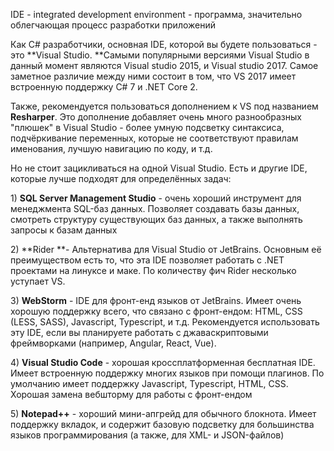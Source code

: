 IDE - integrated development environment - программа, значительно облегчающая процесс разработки приложений

  
Как C\# разработчики, основная IDE, которой вы будете пользоваться - это **Visual Studio. **Самыми популярными версиями Visual Studio в данный момент являются Visual studio 2015, и Visual studio 2017. Самое заметное различие между ними состоит в том, что VS 2017 имеет встроенную поддержку C\# 7 и .NET Core 2.

Также, рекомендуется пользоваться дополнением к VS под названием **Resharper**. Это дополнение добавляет очень много разнообразных "плюшек" в Visual Studio - более умную подсветку синтаксиса, подчёркивание переменных, которые не соответствуют правилам именования, лучшую навигацию по коду, и т.д.

Но не стоит зацикливаться на одной Visual Studio. Есть и другие IDE, которые лучше подходят для определённых задач:

1\) **SQL Server Management Studio** - очень хороший инструмент для менеджмента SQL-баз данных. Позволяет создавать базы данных, смотреть структуру существующих баз данных, а также выполнять запросы к базам данных

2\) **Rider **- Альтернатива для Visual Studio от JetBrains. Основным её преимуществом есть  то, что эта IDE позволяет работать с .NET проектами на линуксе и маке. По количеству фич Rider несколько уступает VS.

3\) **WebStorm** - IDE для фронт-енд языков от JetBrains. Имеет очень хорошую поддержку всего, что связано с фронт-ендом: HTML, CSS \(LESS, SASS\), Javascript, Typescript, и т.д. Рекомендуется использовать эту IDE, если вы планируете работать с джаваскриптовыми фреймворками \(например, Angular, React, Vue\).

4\) **Visual Studio Code** - хорошая кроссплатформенная бесплатная IDE. Имеет встроенную поддержку многих языков при помощи плагинов. По умолчанию имеет поддержку Javascript, Typescript, HTML, CSS. Хорошая замена вебшторму для работы с фронт-ендом

5\) **Notepad++** - хороший мини-апгрейд для обычного блокнота. Имеет поддержку вкладок, и содержит базовую подсветку для большинства языков программирования \(а также, для XML- и JSON-файлов\)

